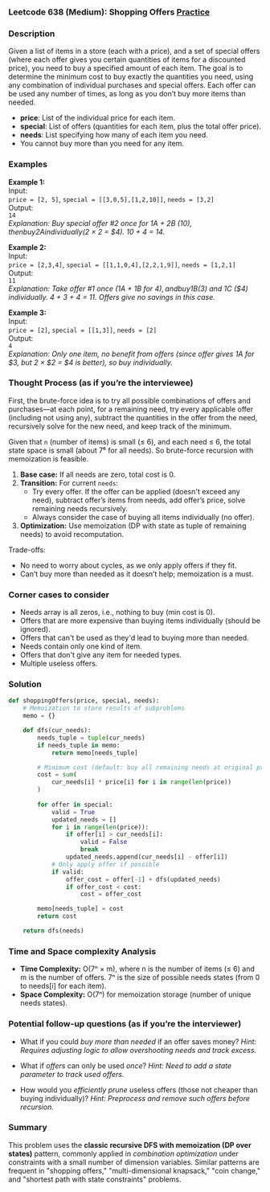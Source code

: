### Leetcode 638 (Medium): Shopping Offers [Practice](https://leetcode.com/problems/shopping-offers)

### Description  
Given a list of items in a store (each with a price), and a set of special offers (where each offer gives you certain quantities of items for a discounted price), you need to buy a specified amount of each item. The goal is to determine the minimum cost to buy exactly the quantities you need, using any combination of individual purchases and special offers. Each offer can be used any number of times, as long as you don’t buy more items than needed.

- **price**: List of the individual price for each item.
- **special**: List of offers (quantities for each item, plus the total offer price).
- **needs**: List specifying how many of each item you need.
- You cannot buy more than you need for any item.

### Examples  

**Example 1:**  
Input:  
`price = [2, 5]`, `special = [[3,0,5],[1,2,10]]`, `needs = [3,2]`  
Output:  
`14`  
*Explanation: Buy special offer #2 once for 1A + 2B ($10), then buy 2A individually ($2 × 2 = $4). 10 + 4 = 14.*

**Example 2:**  
Input:  
`price = [2,3,4]`, `special = [[1,1,0,4],[2,2,1,9]]`, `needs = [1,2,1]`  
Output:  
`11`  
*Explanation: Take offer #1 once (1A + 1B for $4), and buy 1B ($3) and 1C ($4) individually. 4 + 3 + 4 = 11. Offers give no savings in this case.*

**Example 3:**  
Input:  
`price = [2]`, `special = [[1,3]]`, `needs = [2]`  
Output:  
`4`  
*Explanation: Only one item, no benefit from offers (since offer gives 1A for $3, but 2 × $2 = $4 is better), so buy individually.*

### Thought Process (as if you’re the interviewee)  

First, the brute-force idea is to try all possible combinations of offers and purchases—at each point, for a remaining need, try every applicable offer (including not using any), subtract the quantities in the offer from the need, recursively solve for the new need, and keep track of the minimum.  

Given that `n` (number of items) is small (≤ 6), and each need ≤ 6, the total state space is small (about 7⁶ for all needs). So brute-force recursion with memoization is feasible.

1. **Base case:** If all needs are zero, total cost is 0.
2. **Transition:** For current `needs`:
    - Try every offer. If the offer can be applied (doesn't exceed any need), subtract offer’s items from needs, add offer’s price, solve remaining needs recursively.
    - Always consider the case of buying all items individually (no offer).
3. **Optimization:** Use memoization (DP with state as tuple of remaining needs) to avoid recomputation.

Trade-offs:
- No need to worry about cycles, as we only apply offers if they fit.
- Can’t buy more than needed as it doesn’t help; memoization is a must.

### Corner cases to consider  
- Needs array is all zeros, i.e., nothing to buy (min cost is 0).
- Offers that are more expensive than buying items individually (should be ignored).
- Offers that can't be used as they'd lead to buying more than needed.
- Needs contain only one kind of item.
- Offers that don't give any item for needed types.
- Multiple useless offers.

### Solution

```python
def shoppingOffers(price, special, needs):
    # Memoization to store results of subproblems
    memo = {}

    def dfs(cur_needs):
        needs_tuple = tuple(cur_needs)
        if needs_tuple in memo:
            return memo[needs_tuple]

        # Minimum cost (default: buy all remaining needs at original price)
        cost = sum(
            cur_needs[i] * price[i] for i in range(len(price))
        )
        
        for offer in special:
            valid = True
            updated_needs = []
            for i in range(len(price)):
                if offer[i] > cur_needs[i]:
                    valid = False
                    break
                updated_needs.append(cur_needs[i] - offer[i])
            # Only apply offer if possible
            if valid:
                offer_cost = offer[-1] + dfs(updated_needs)
                if offer_cost < cost:
                    cost = offer_cost

        memo[needs_tuple] = cost
        return cost

    return dfs(needs)
```

### Time and Space complexity Analysis  

- **Time Complexity:** O(7ⁿ × m), where n is the number of items (≤ 6) and m is the number of offers. 7ⁿ is the size of possible needs states (from 0 to needs[i] for each item).
- **Space Complexity:** O(7ⁿ) for memoization storage (number of unique needs states).

### Potential follow-up questions (as if you’re the interviewer)  

- What if you could *buy more than needed* if an offer saves money?
  *Hint: Requires adjusting logic to allow overshooting needs and track excess.*

- What if *offers* can only be used *once*?
  *Hint: Need to add a state parameter to track used offers.*

- How would you *efficiently prune* useless offers (those not cheaper than buying individually)?
  *Hint: Preprocess and remove such offers before recursion.*

### Summary
This problem uses the **classic recursive DFS with memoization (DP over states)** pattern, commonly applied in *combination optimization* under constraints with a small number of dimension variables. Similar patterns are frequent in "shopping offers," "multi-dimensional knapsack," "coin change," and "shortest path with state constraints" problems.